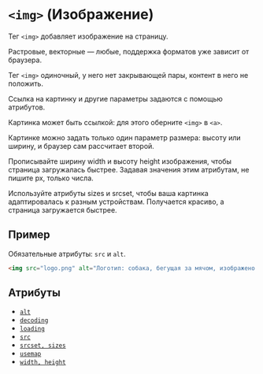 # `<img>` (Изображение)

Тег `<img>` добавляет изображение на страницу.

Растровые, векторные — любые, поддержка форматов уже зависит от браузера.

Тег `<img>` одиночный, у него нет закрывающей пары, контент в него не положить.

Ссылка на картинку и другие параметры задаются с помощью атрибутов.

Картинка может быть ссылкой: для этого оберните `<img>` в `<a>`.

Картинке можно задать только один параметр размера: высоту или ширину, и браузер сам рассчитает второй.

Прописывайте ширину width и высоту height изображения, чтобы страница загружалась быстрее. Задавая значения этим атрибутам, не пишите px, только числа.

Используйте атрибуты sizes и srcset, чтобы ваша картинка адаптировалась к разным устройствам. Получается красиво, а страница загружается быстрее.

## Пример

Обязательные атрибуты: `src` и `alt`.

```html
<img src="logo.png" alt="Логотип: собака, бегущая за мячом, изображено схематично" />
```

## Атрибуты

- [`alt`](<../ATTRIBUTES/alt (АЛЬТЕРНАТИВНЫЙ ТЕКСТ).md>)
- [`decoding`](<../ATTRIBUTES/decoding (ДЕКОДИРОВАНИЕ).md>)
- [`loading`](<../ATTRIBUTES/loading (ЗАГРУЗКА).md>)
- [`src`](<../ATTRIBUTES/src (URL ИСТОЧНИКА).md>)
- [`srcset, sizes`](<../ATTRIBUTES/srcset, sizes (НАБОР ИЗОБРАЖЕНИЙ).md>)
- [`usemap`](<../ATTRIBUTES/usemap (ID КАРТЫ).md>)
- [`width, height`](<../ATTRIBUTES/width, height (ШИРИНА, ВЫСОТА).md>)
